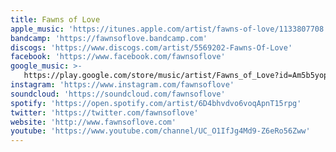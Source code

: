 ```yaml
---
title: Fawns of Love
apple_music: 'https://itunes.apple.com/artist/fawns-of-love/1133807708'
bandcamp: 'https://fawnsoflove.bandcamp.com'
discogs: 'https://www.discogs.com/artist/5569202-Fawns-Of-Love'
facebook: 'https://www.facebook.com/fawnsoflove'
google_music: >-
   https://play.google.com/store/music/artist/Fawns_of_Love?id=Am5b5yopeelqt7num6gcwdsi2fq
instagram: 'https://www.instagram.com/fawnsoflove'
soundcloud: 'https://soundcloud.com/fawnsoflove'
spotify: 'https://open.spotify.com/artist/6D4bhvdvo6voqApnT15rpg'
twitter: 'https://twitter.com/fawnsoflove'
website: 'http://www.fawnsoflove.com'
youtube: 'https://www.youtube.com/channel/UC_O1IfJg4Md9-Z6eRo56Zww'
---
```

